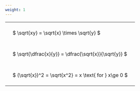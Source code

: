 ```yaml
---
weight: 1
---
```


<style type="text/css">
#T_27a5e th.col_heading {
  text-align: left;
  font-size: 1em;
}
#T_27a5e td {
  text-align: left;
  font-size: 1em;
  padding: 1.5em;
}
</style>
<table id="T_27a5e">
  <thead>
  </thead>
  <tbody>
    <tr>
      <td id="T_27a5e_row0_col0" class="data row0 col0" >$ \sqrt{xy} = \sqrt{x} \times \sqrt{y} $</td>
    </tr>
    <tr>
      <td id="T_27a5e_row1_col0" class="data row1 col0" >$ \sqrt{\dfrac{x}{y}} = \dfrac{\sqrt{x}}{\sqrt{y}} $</td>
    </tr>
    <tr>
      <td id="T_27a5e_row2_col0" class="data row2 col0" >$ (\sqrt{x})^2 = \sqrt{x^2} = x \text{ for } x\ge 0 $</td>
    </tr>
  </tbody>
</table>
